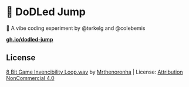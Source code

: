 # 👾 DoDLed Jump

👯 A vibe coding experiment by @terkelg and @colebemis

**[gh.io/dodled-jump](https://gh.io/dodled-jump)**


## License

[8 Bit Game Invencibility Loop.wav](https://freesound.org/people/Mrthenoronha/sounds/653527/) by [Mrthenoronha](https://freesound.org/people/Mrthenoronha/) | License: [Attribution NonCommercial 4.0](https://creativecommons.org/licenses/by-nc/4.0/)


